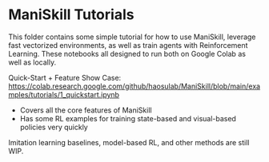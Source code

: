 # ManiSkill Tutorials


This folder contains some simple tutorial for how to use ManiSkill, leverage fast vectorized environments, as well as train agents with Reinforcement Learning. These notebooks all designed to run both on Google Colab as well as locally.

Quick-Start + Feature Show Case: https://colab.research.google.com/github/haosulab/ManiSkill/blob/main/examples/tutorials/1_quickstart.ipynb
- Covers all the core features of ManiSkill
- Has some RL examples for training state-based and visual-based policies very quickly

Imitation learning baselines, model-based RL, and other methods are still WIP.

<!-- Reinforcement Learning:
 - Notebook https://colab.research.google.com/github/haosulab/ManiSkill/blob/main/examples/tutorials/2_reinforcement_learning.ipynb
 - Single-file implementations: https://github.com/haosulab/ManiSkill/tree/main/examples/tutorials/reinforcement-learning

Imitation Learning: 
 - Notebook https://colab.research.google.com/github/haosulab/ManiSkill/blob/main/examples/tutorials/3_imitation_learning.ipynb
 - Single-file implementations: https://github.com/haosulab/ManiSkill/tree/main/examples/tutorials/imitation-learning

Environment Customization: https://colab.research.google.com/github/haosulab/ManiSkill/blob/main/examples/tutorials/customize_environments.ipynb

Advanced Rendering: https://colab.research.google.com/github/haosulab/ManiSkill/blob/main/examples/tutorials/advanced_rendering.ipynb -->
